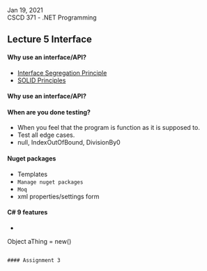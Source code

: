 Jan 19, 2021 <br>
CSCD 371 - .NET Programming<br>
## Lecture 5 Interface
#### Why use an interface/API?
- [Interface Segregation Principle](https://deviq.com/principles/interface-segregation)
- [SOLID Principles](https://deviq.com/principles/solid)

#### Why use an interface/API?

#### When are you done testing?
- When you feel that the program is function as it is supposed to.
- Test all edge cases.
- null, IndexOutOfBound, DivisionBy0

#### Nuget packages
- Templates
- `Manage nuget packages`
- `Moq`
- xml properties/settings form

#### C# 9 features
- ```C#
Object aThing = new()
```

#### Assignment 3
